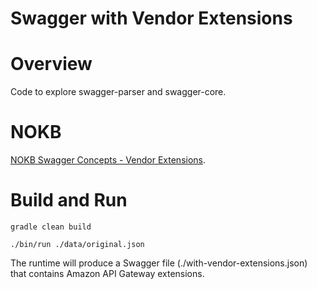 # Swagger with Vendor Extensions

# Overview

Code to explore swagger-parser and swagger-core.

# NOKB

[NOKB Swagger Concepts - Vendor Extensions](https://kb.novaordis.com/index.php/Swagger_Concepts#Vendor_Extensions).

# Build and Run

````
gradle clean build

./bin/run ./data/original.json

````
The runtime will produce a Swagger file (./with-vendor-extensions.json) that contains
Amazon API Gateway extensions.




